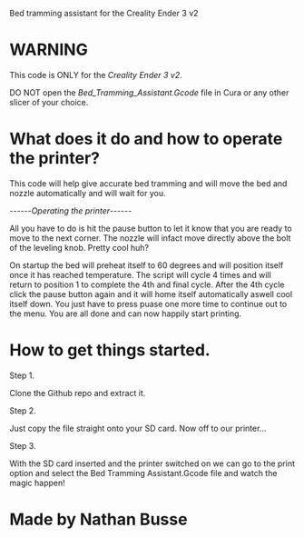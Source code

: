 
Bed tramming assistant for the Creality Ender 3 v2

# WARNING 
This code is ONLY for the *Creality Ender 3 v2*.


DO NOT open the *Bed_Tramming_Assistant.Gcode* file in Cura or any other slicer of your choice.

# What does it do and how to operate the printer?

This code will help give accurate bed tramming and will move the bed and nozzle automatically and will wait for you.

------*Operating the printer*------

All you have to do is hit the pause button to let it know that you are ready to move to the next corner. The nozzle will infact move directly above the bolt of the leveling knob. Pretty cool huh? 

On startup the bed will preheat itself to 60 degrees and will position itself once it has reached temperature. The script will cycle 4 times and will return to position 1 to complete the 4th and final cycle. After the 4th cycle click the pause button again and it will home itself automatically aswell cool itself down. You just have to press puase one more time to continue out to the menu. You are all done and can now happily start printing.

# How to get things started.

Step 1.

Clone the Github repo and extract it.

Step 2.

Just copy the file straight onto your SD card. 
Now off to our printer...

Step 3.

With the SD card inserted and the printer switched on we can go to the print option and select the Bed Tramming Assistant.Gcode file and watch the magic happen!

# Made by Nathan Busse

